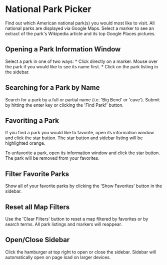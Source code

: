 National Park Picker
====================

Find out which American national park(s) you would most like to visit.  All national parks are displayed via Google Maps.  Select a marker to see an extract of the park's Wikipedia article and its top Google Places pictures.

Opening a Park Information Window
---------------------------------

Select a park in one of two ways:
	* Click directly on a marker.  Mouse over the park if you would like to see its name first.
	* Click on the park listing in the sidebar.

Searching for a Park by Name
----------------------------

Search for a park by a full or partial name (i.e. 'Big Bend' or 'cave').  Submit by hitting the enter key or clicking the 'Find Park!' button.

Favoriting a Park
-----------------

If you find a park you would like to favorite, open its information window and click the star button.  The star button and sidebar listing will be highlighted orange.  

To unfavorite a park, open its information window and click the star button.  The park will be removed from your favorites.

Filter Favorite Parks
---------------------

Show all of your favorite parks by clicking the 'Show Favorites' button in the sidebar.

Reset all Map Filters
---------------------

Use the 'Clear Filters' button to reset a map filtered by favorites or by search terms.  All park listings and markers will reappear.  

Open/Close Sidebar
------------------

Click the hamburger at top right to open or close the sidebar.  Sidebar will automatically open on page load on larger devices.